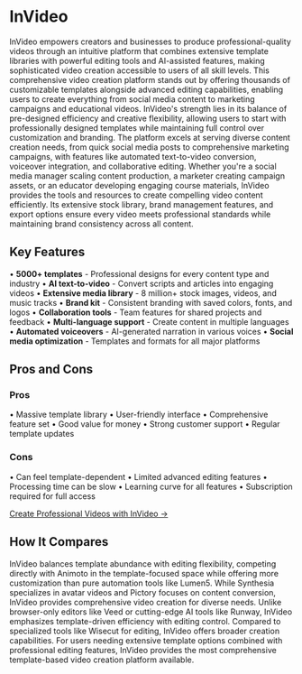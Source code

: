 # InVideo

InVideo empowers creators and businesses to produce professional-quality videos through an intuitive platform that combines extensive template libraries with powerful editing tools and AI-assisted features, making sophisticated video creation accessible to users of all skill levels. This comprehensive video creation platform stands out by offering thousands of customizable templates alongside advanced editing capabilities, enabling users to create everything from social media content to marketing campaigns and educational videos. InVideo's strength lies in its balance of pre-designed efficiency and creative flexibility, allowing users to start with professionally designed templates while maintaining full control over customization and branding. The platform excels at serving diverse content creation needs, from quick social media posts to comprehensive marketing campaigns, with features like automated text-to-video conversion, voiceover integration, and collaborative editing. Whether you're a social media manager scaling content production, a marketer creating campaign assets, or an educator developing engaging course materials, InVideo provides the tools and resources to create compelling video content efficiently. Its extensive stock library, brand management features, and export options ensure every video meets professional standards while maintaining brand consistency across all content.

## Key Features

• **5000+ templates** - Professional designs for every content type and industry
• **AI text-to-video** - Convert scripts and articles into engaging videos
• **Extensive media library** - 8 million+ stock images, videos, and music tracks
• **Brand kit** - Consistent branding with saved colors, fonts, and logos
• **Collaboration tools** - Team features for shared projects and feedback
• **Multi-language support** - Create content in multiple languages
• **Automated voiceovers** - AI-generated narration in various voices
• **Social media optimization** - Templates and formats for all major platforms

## Pros and Cons

### Pros
• Massive template library
• User-friendly interface
• Comprehensive feature set
• Good value for money
• Strong customer support
• Regular template updates

### Cons
• Can feel template-dependent
• Limited advanced editing features
• Processing time can be slow
• Learning curve for all features
• Subscription required for full access

[Create Professional Videos with InVideo →](https://invideo.io)

## How It Compares

InVideo balances template abundance with editing flexibility, competing directly with Animoto in the template-focused space while offering more customization than pure automation tools like Lumen5. While Synthesia specializes in avatar videos and Pictory focuses on content conversion, InVideo provides comprehensive video creation for diverse needs. Unlike browser-only editors like Veed or cutting-edge AI tools like Runway, InVideo emphasizes template-driven efficiency with editing control. Compared to specialized tools like Wisecut for editing, InVideo offers broader creation capabilities. For users needing extensive template options combined with professional editing features, InVideo provides the most comprehensive template-based video creation platform available.
